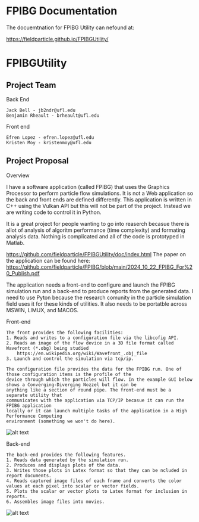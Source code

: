 # FPIBG Documentation
The docuemtnation for FPIBG Utility can nefound at:

https://fieldparticle.github.io/FPIBGUtility/


# FPIBGUtility
## Project Team
Back End

	Jack Bell - jb2ndr@ufl.edu
 	Benjamin Rheault - brheault@ufl.edu
 
Front end

	Efren Lopez - efren.lopez@ufl.edu
	Kristen Moy - kristenmoy@ufl.edu

## Project Proposal

Overview

I have a software application (called FPIBG) that uses the Graphics Processor to perform particle flow simulations.
It is not a Web application so the back and front ends are defined differently. This application is written in C++ using the 
Vulkan API but this will not be part of the project. Instead we are writing code to control it in Python.

It is a great project for people wanting to go into reaserch becasue there is allot of analysis of algoritm performance (time complexity)
and formating analysis data. Nothing is complicated and all of the code is prototyped in Matlab.

https://github.com/fieldparticle/FPIBGUtility/doc/index.html
The paper on the application can be found here:
https://github.com/fieldparticle/FPIBG/blob/main/2024_10_22_FPIBG_For%20_Publish.pdf

The application needs a front-end to configure and launch the FPIBG simulation run and a back-end to produce reports 
from the generated data. I need to use Pyton because the research comunity in the particle simulation field uses it
for these kinds of utilities. It also needs to be portatble across MSWIN, LIMUX, and MACOS.

Front-end

	The front provides the following facilities:
	1. Reads and writes to a configuration file via the libcofig API.	
	2. Reads an image of the flow device in a 3D file format called Wavefront (*.obg) being studied 
		https://en.wikipedia.org/wiki/Wavefront_.obj_file
	3. Launch and control the simulation via tcp/ip.
	
	The configuration file provides the data for the FPIBG run. One of those configuration items is the profile of the 
	device through which the particles will flow. In the example GUI below shows a Converging-Diverging Nozzel but it can be 
	anything like a section of round pipe. The front-end must be a separate utility that 
	communicates with the application via TCP/IP becasue it can run the FPIBG application 
	locally or it can launch multiple tasks of the application in a High Performance Computing 
	environment (something we won't do here).

![alt text](FrontEndGUI.png "Front End GUI")

Back-end

	The back-end provides the following features.
	1. Reads data generated by the simulation run.
	2. Produces and displays plots of the data.
	3. Writes those plots in Latex format so that they can be ncluded in report documents.
	4. Reads captured image files of each frame and converts the color values at each pixel into scalar or vector fields.
	5. Plots the scalar or vector plots to Latex format for inclusion in reports.
	6. Assembles image files into movies.
 

 ![alt text](backend.png "Back End GUI")
